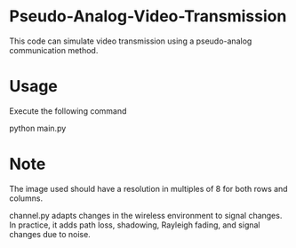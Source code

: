 # Pseudo-Analog-Video-Transmission
This code can simulate video transmission using a pseudo-analog communication method.

# Usage
Execute the following command

python main.py

# Note
The image used should have a resolution in multiples of 8 for both rows and columns.

channel.py adapts changes in the wireless environment to signal changes. In practice, it adds path loss, shadowing, Rayleigh fading, and signal changes due to noise.
